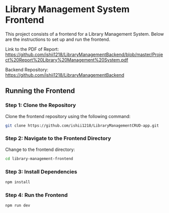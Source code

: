 # Library Management System Frontend

This project consists of a frontend for a Library Management System. Below are the instructions to set up and run the frontend.

Link to the PDF of Report: https://github.com/ishii1218/LibraryManagementBackend/blob/master/Project%20Report%20Library%20Management%20System.pdf

Backend Repository: https://github.com/ishii1218/LibraryManagementBackend


## Running the Frontend

### Step 1: Clone the Repository
Clone the frontend repository using the following command:
```bash
git clone https://github.com/ishii1218/LibraryManagementCRUD-app.git
```
### Step 2: Navigate to the Frontend Directory
Change to the frontend directory:
```bash
cd library-management-frontend
```
### Step 3: Install Dependencies
```bash
npm install
```
### Step 4: Run the Frontend
```bash
npm run dev
```
